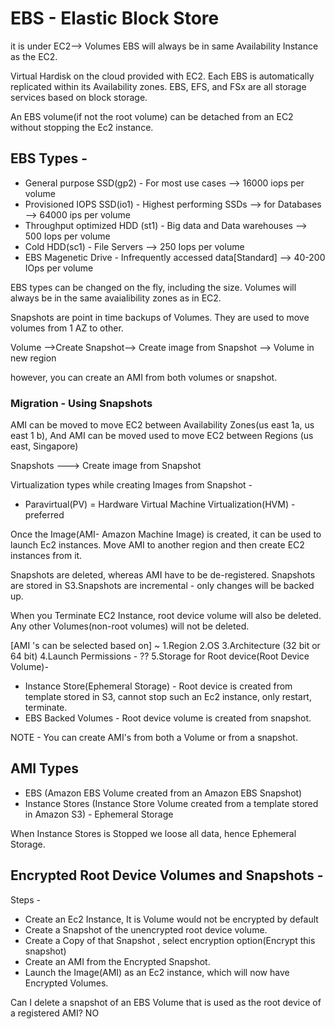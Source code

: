 # EBS - Elastic Block Store
it is under EC2--> Volumes
EBS will always be in same Availability Instance as the EC2.

Virtual Hardisk on the cloud provided with EC2. Each EBS is automatically replicated within its Availability zones.
EBS, EFS, and FSx are all storage services based on block storage.

An EBS volume(if not the root volume) can be detached from an EC2 without stopping the Ec2 instance.

## EBS Types -

- General purpose SSD(gp2) - For most use cases --> 16000 iops per volume
- Provisioned IOPS SSD(io1) - Highest performing SSDs --> for Databases --> 64000 ips per volume
- Throughput optimized HDD (st1) - Big data and Data warehouses --> 500 Iops per volume
- Cold HDD(sc1) - File Servers --> 250 Iops per volume
- EBS Magenetic Drive - Infrequently accessed data[Standard] --> 40-200 IOps per volume

EBS types can be changed on the fly, including the size. Volumes will always be in the same avaialibility zones as in EC2.


Snapshots are point in time backups of Volumes. They are used to move volumes from 1 AZ to other.

Volume -->Create Snapshot--> Create image from Snapshot --> Volume in new region

however, you can create an AMI from both volumes or snapshot.

### Migration - Using Snapshots
AMI can be moved to move EC2 between Availability Zones(us east 1a, us east 1 b), And
AMI can be moved used to move EC2 between Regions  (us east, Singapore)

Snapshots ---> Create image from Snapshot 

Virtualization types while creating Images from Snapshot -
- Paravirtual(PV)
= Hardware Virtual Machine Virtualization(HVM) - preferred

Once the Image(AMI- Amazon Machine Image) is created, it can be used to launch Ec2 instances. Move AMI to another region and then create EC2 instances from it.

Snapshots are deleted, whereas AMI have to be de-registered.
Snapshots are stored in S3.Snapshots are incremental - only changes will be backed up.

When you Terminate EC2 Instance, root device volume will also be deleted. Any other Volumes(non-root volumes) will not be deleted.


[AMI 's can be selected based on] ~
1.Region
2.OS
3.Architecture (32 bit or 64 bit)
4.Launch Permissions - ??
5.Storage for Root device(Root Device Volume)-
  - Instance Store(Ephemeral Storage) - Root device is created from template stored in S3, cannot stop such an Ec2 instance, only restart, terminate.
  - EBS Backed Volumes - Root device volume is created from snapshot.

NOTE - You can create AMI's from both a Volume or from a snapshot.  

## AMI Types
- EBS (Amazon EBS Volume created from an Amazon EBS Snapshot)
- Instance Stores (Instance Store Volume created from a template stored in Amazon S3) - Ephemeral Storage

When  Instance Stores is Stopped we loose all data, hence Ephemeral Storage.


## Encrypted Root Device Volumes and Snapshots -
Steps -
- Create an Ec2 Instance, It is Volume would not be encrypted by default
- Create a Snapshot of the unencrypted root device volume.
- Create a Copy of that Snapshot , select encryption option(Encrypt this snapshot)
- Create an AMI from the Encrypted Snapshot.
- Launch the Image(AMI) as an Ec2 instance, which will now have Encrypted Volumes.

Can I delete a snapshot of an EBS Volume that is used as the root device of a registered AMI?
NO




